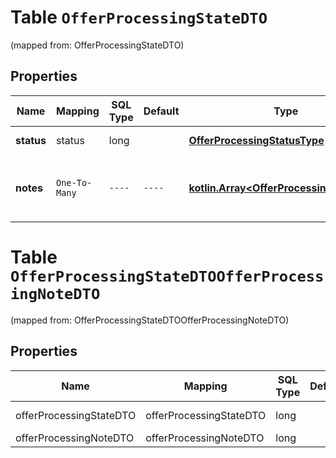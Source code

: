 
# Table `OfferProcessingStateDTO`
(mapped from: OfferProcessingStateDTO)

## Properties
Name | Mapping | SQL Type | Default | Type | Description | Notes
---- | ------- | -------- | ------- | ---- | ----------- | -----
**status** | status | long |  | [**OfferProcessingStatusType**](OfferProcessingStatusType.md) |  |  [optional] [foreignkey]
**notes** | `One-To-Many` | `----` | `----`  | [**kotlin.Array&lt;OfferProcessingNoteDTO&gt;**](OfferProcessingNoteDTO.md) | Причины, по которым товар не прошел модерацию. |  [optional]



# **Table `OfferProcessingStateDTOOfferProcessingNoteDTO`**
(mapped from: OfferProcessingStateDTOOfferProcessingNoteDTO)

## Properties
Name | Mapping | SQL Type | Default | Type | Description | Notes
---- | ------- | -------- | ------- | ---- | ----------- | -----
offerProcessingStateDTO | offerProcessingStateDTO | long | | kotlin.Long | Primary Key | *one*
offerProcessingNoteDTO | offerProcessingNoteDTO | long | | kotlin.Long | Foreign Key | *many*



